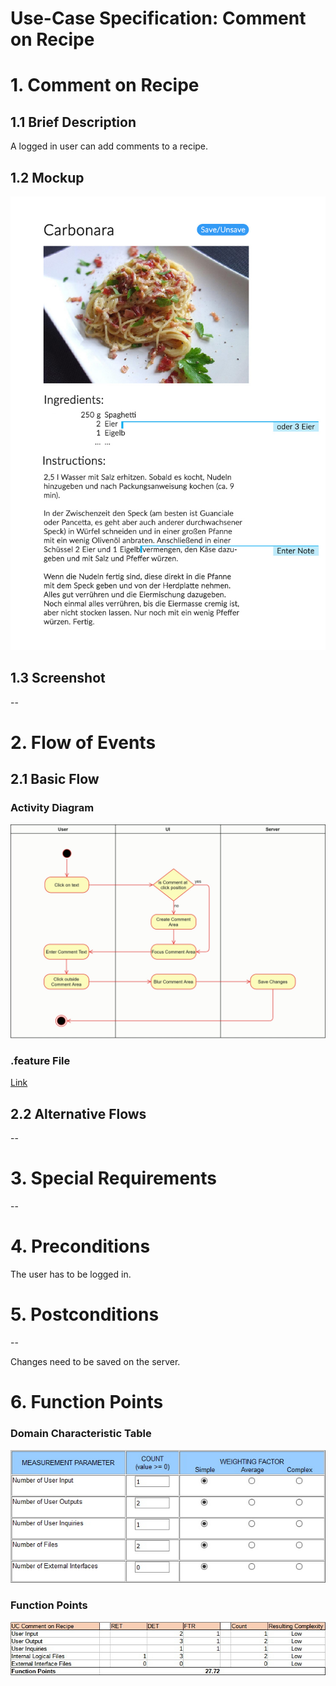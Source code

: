 # Use-Case Specification: Comment on Recipe

# 1. Comment on Recipe

## 1.1 Brief Description

A logged in user can add comments to a recipe. 

## 1.2 Mockup

![Mockup](mockup.jpg)

## 1.3 Screenshot
--

# 2. Flow of Events

## 2.1 Basic Flow

### Activity Diagram

![activity-diagram](activity-diagram.jpg)

### .feature File

[Link](../../features/comment_on_recipe.feature)

## 2.2 Alternative Flows
--

# 3. Special Requirements
--

# 4. Preconditions

The user has to be logged in.

# 5. Postconditions
--

Changes need to be saved on the server.

# 6. Function Points

### Domain Characteristic Table

![domain_characteristic_table](domain_characteristic_table.jpg)

### Function Points

![function_points](function_points.jpg)
